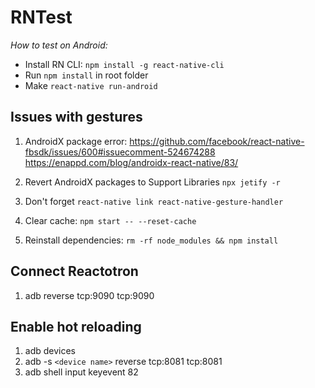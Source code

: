 # RNTest

*How to test on Android:*

* Install RN CLI: `npm install -g react-native-cli`
* Run             `npm install` in root folder
* Make            `react-native run-android`

## Issues with gestures
1. AndroidX package error: 
https://github.com/facebook/react-native-fbsdk/issues/600#issuecomment-524674288
https://enappd.com/blog/androidx-react-native/83/

2. Revert AndroidX packages to Support Libraries `npx jetify -r`
3. Don't forget `react-native link react-native-gesture-handler`
4. Clear cache: `npm start -- --reset-cache`
5. Reinstall dependencies: `rm -rf node_modules && npm install`

## Connect Reactotron
1. adb reverse tcp:9090 tcp:9090

## Enable hot reloading
1. adb devices
2. adb -s `<device name>` reverse tcp:8081 tcp:8081
3. adb shell input keyevent 82
